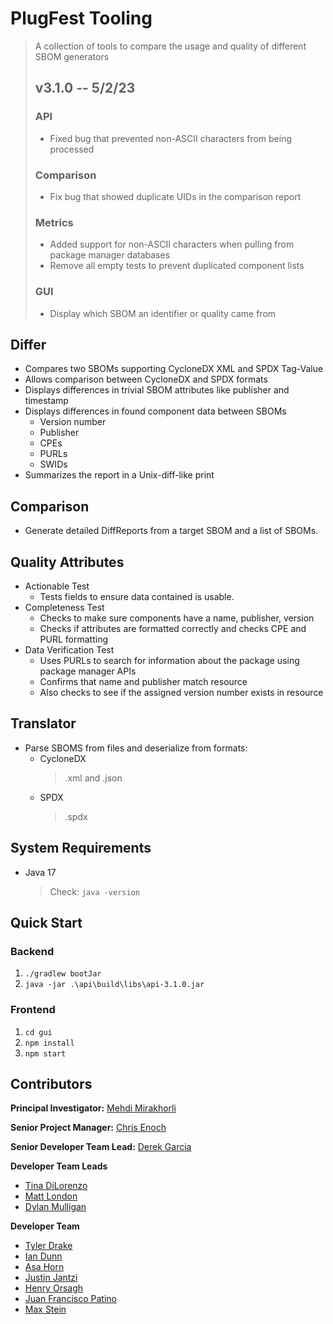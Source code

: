 # PlugFest Tooling
> A collection of tools to compare the usage and quality of different SBOM generators
>
> ## v3.1.0 -- 5/2/23
> ### API
> - Fixed bug that prevented non-ASCII characters from being processed
> ### Comparison
> - Fix bug that showed duplicate UIDs in the comparison report
> ### Metrics
> - Added support for non-ASCII characters when pulling from package manager databases
> - Remove all empty tests to prevent duplicated component lists
> ### GUI
> - Display which SBOM an identifier or quality came from

## Differ
- Compares two SBOMs supporting CycloneDX XML and SPDX Tag-Value
- Allows comparison between CycloneDX and SPDX formats
- Displays differences in trivial SBOM attributes like publisher and timestamp
- Displays differences in found component data between SBOMs 
  - Version number
  - Publisher
  - CPEs
  - PURLs
  - SWIDs
- Summarizes the report in a Unix-diff-like print

## Comparison
- Generate detailed DiffReports from a target SBOM and a list of SBOMs. 

## Quality Attributes
- Actionable Test
  - Tests fields to ensure data contained is usable.
- Completeness Test
  - Checks to make sure components have a name, publisher, version
  - Checks if attributes are formatted correctly and checks CPE and PURL formatting 
- Data Verification Test
  - Uses PURLs to search for information about the package using package manager APIs
  - Confirms that name and publisher match resource
  - Also checks to see if the assigned version number exists in resource
  
## Translator
- Parse SBOMS from files and deserialize from formats:
  - CycloneDX
    > .xml and .json
  - SPDX
    > .spdx
## System Requirements
- Java 17
  > Check: `java -version`

## Quick Start
### Backend
1. `./gradlew bootJar`
2. `java -jar .\api\build\libs\api-3.1.0.jar`
### Frontend
1. `cd gui`
2. `npm install`
3. `npm start`

## Contributors
**Principal Investigator:** [Mehdi Mirakhorli](mailto:mxmvse@rit.edu)

**Senior Project Manager:** [Chris Enoch](mailto:ctevse@rit.edu)

**Senior Developer Team Lead:** [Derek Garcia](mailto:dlg1206@rit.edu)

**Developer Team Leads**
- [Tina DiLorenzo](mailto:tnd3015@rit.edu)
- [Matt London](mailto:mrl2534@rit.edu)
- [Dylan Mulligan](mailto:dtm5568@rit.edu)

**Developer Team**
- [Tyler Drake](mailto:txd3634@rit.edu)
- [Ian Dunn](mailto:itd3516@rit.edu)
- [Asa Horn](mailto:aoh9470@rit.edu)
- [Justin Jantzi](mailto:jwj7297@rit.edu)
- [Henry Orsagh](mailto:hco4630@rit.edu)
- [Juan Francisco Patino](mailto:jfp6815@rit.edu)
- [Max Stein](mailto:mhs8558@rit.edu)
